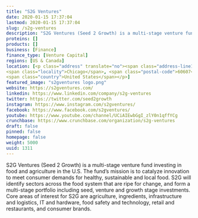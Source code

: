 ```yaml
---
title: "S2G Ventures"
date: 2020-01-15 17:37:04
lastmod: 2020-01-15 17:37:04
slug: /s2g-ventures
description: "S2G Ventures (Seed 2 Growth) is a multi-stage venture fund investing in food and agriculture in the U.S. The fund’s mission is to catalyze innovation to meet consumer demands for healthy, sustainable and local food. S2G will identify sectors across the food system that are ripe for change, and form a multi-stage portfolio including seed, venture and growth stage investments. Core areas of interest for S2G are agriculture, ingredients, infrastructure and logistics, IT and hardware, food safety and technology, retail and restaurants, and consumer brands."
proteins: []
products: []
business: [Finance]
finance_type: [Venture Capital]
regions: [US & Canada]
location: [<p class="address" translate="no"><span class="address-line1">North Carpenter Street</span><br>
<span class="locality">Chicago</span>, <span class="postal-code">60607</span><br>
<span class="country">United States</span></p>]
featured_image: "s2gventures logo.png"
website: https://s2gventures.com/
linkedin: https://www.linkedin.com/company/s2g-ventures
twitter: https://twitter.com/seed2growth
instagram: https://www.instagram.com/s2gventures/
facebook: https://www.facebook.com/s2gventures/
youtube: https://www.youtube.com/channel/UCiAIEwbGgI_zlY0n1qffYCg
crunchbase: https://www.crunchbase.com/organization/s2g-ventures
draft: false
pinned: false
homepage: false
weight: 5000
uuid: 1311
---
```

S2G Ventures (Seed 2 Growth) is a multi-stage venture fund investing in food and agriculture in the U.S. The fund’s mission is to catalyze innovation to meet consumer demands for healthy, sustainable and local food. S2G will identify sectors across the food system that are ripe for change, and form a multi-stage portfolio including seed, venture and growth stage investments. Core areas of interest for S2G are agriculture, ingredients, infrastructure and logistics, IT and hardware, food safety and technology, retail and restaurants, and consumer brands.

